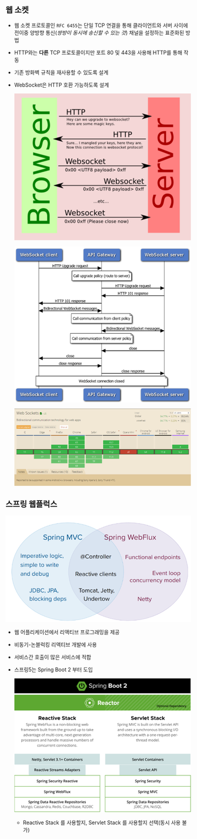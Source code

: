 ## 웹 소켓

  - 웹 소켓 프로토콜인 `RFC 6455`는 단일 TCP 연결을 통해 클라이언트와 서버 사이에 전이중 양방향 통신(*쌍방이 동시에 송신할 수 있는 것*) 채널을 설정하는 표준화된 방법

  - HTTP와는 **다른** TCP 프로토콜이지만 포트 80 및 443을 사용해 HTTP를 통해 작동

  - 기존 방화벽 규칙을 재사용할 수 있도록 설계

  - WebSocket은 HTTP 호환 가능하도록 설계

    ![](https://github.com/ratm8731/spring_study/blob/master/img/%EC%9B%B9%EC%86%8C%EC%BC%93.png?raw=true)

    ![웹 소켓](https://github.com/ratm8731/spring_study/blob/master/img/websocket.png?raw=true)

    ![지원 브라우저](https://github.com/ratm8731/spring_study/blob/master/img/support-browsers.png?raw=true)
    
    

## 스프링 웹플럭스

![웹플럭스](https://github.com/ratm8731/spring_study/blob/master/img/%EC%9B%B9%ED%94%8C%EB%9F%AD%EC%8A%A4.PNG?raw=true)

  - 웹 어플리케이션에서 리액티브 프로그래밍을 제공

  - 비동기-논블럭킹 리액티브 개발에 사용

  - 서비스간 호출이 많은 서비스에 적합

  - 스프링5는 Spring Boot 2 부터 도입

    ![스프링부트 웹 플럭스](https://github.com/ratm8731/spring_study/blob/master/img/spring_boot_webflux.png?raw=true)
    - Reactive Stack 를 사용할지, Servlet Stack 를 사용할지 선택(동시 사용 불가)
